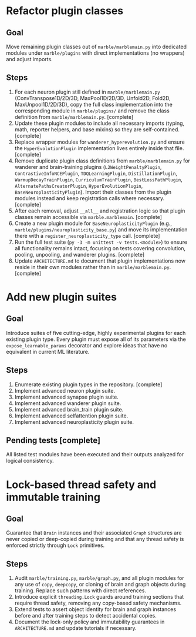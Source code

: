 # Refactor plugin classes

## Goal
Move remaining plugin classes out of `marble/marblemain.py` into dedicated modules under `marble/plugins` with direct implementations (no wrappers) and adjust imports.

## Steps
1. For each neuron plugin still defined in `marble/marblemain.py` (ConvTranspose1D/2D/3D, MaxPool1D/2D/3D, Unfold2D, Fold2D, MaxUnpool1D/2D/3D), copy the full class implementation into the corresponding module in `marble/plugins/` and remove the class definition from `marble/marblemain.py`. [complete]
2. Update these plugin modules to include all necessary imports (typing, math, reporter helpers, and base mixins) so they are self-contained. [complete]
3. Replace wrapper modules for `wanderer_hyperevolution.py` and ensure the `HyperEvolutionPlugin` implementation lives entirely inside that file. [complete]
4. Remove duplicate plugin class definitions from `marble/marblemain.py` for wanderer and brain-training plugins (`L2WeightPenaltyPlugin`, `ContrastiveInfoNCEPlugin`, `TDQLearningPlugin`, `DistillationPlugin`, `WarmupDecayTrainPlugin`, `CurriculumTrainPlugin`, `BestLossPathPlugin`, `AlternatePathsCreatorPlugin`, `HyperEvolutionPlugin`, `BaseNeuroplasticityPlugin`). Import their classes from the plugin modules instead and keep registration calls where necessary. [complete]
5. After each removal, adjust `__all__` and registration logic so that plugin classes remain accessible via `marble.marblemain`. [complete]
6. Create a new plugin module for `BaseNeuroplasticityPlugin` (e.g., `marble/plugins/neuroplasticity_base.py`) and move its implementation there with a `register_neuroplasticity_type` call. [complete]
7. Run the full test suite (`py -3 -m unittest -v tests.<module>`) to ensure all functionality remains intact, focusing on tests covering convolution, pooling, unpooling, and wanderer plugins. [complete]
8. Update `ARCHITECTURE.md` to document that plugin implementations now reside in their own modules rather than in `marble/marblemain.py`. [complete]

# Add new plugin suites

## Goal
Introduce suites of five cutting-edge, highly experimental plugins for each
existing plugin type. Every plugin must expose all of its parameters via the
`expose_learnable_params` decorator and explore ideas that have no equivalent
in current ML literature.

## Steps
1. Enumerate existing plugin types in the repository. [complete]
2. Implement advanced neuron plugin suite.
3. Implement advanced synapse plugin suite.
4. Implement advanced wanderer plugin suite.
5. Implement advanced brain_train plugin suite.
6. Implement advanced selfattention plugin suite.
7. Implement advanced neuroplasticity plugin suite.

## Pending tests [complete]

All listed test modules have been executed and their outputs analyzed for
logical consistency.

# Lock-based thread safety and immutable training

## Goal
Guarantee that `Brain` instances and their associated `Graph` structures are
never copied or deep-copied during training and that any thread safety is
enforced strictly through `Lock` primitives.

## Steps
1. Audit `marble/training.py`, `marble/graph.py`, and all plugin modules for
   any use of `copy`, `deepcopy`, or cloning of brain and graph objects during
   training. Replace such patterns with direct references.
2. Introduce explicit `threading.Lock` guards around training sections that
   require thread safety, removing any copy-based safety mechanisms.
3. Extend tests to assert object identity for brain and graph instances before
   and after training steps to detect accidental copies.
4. Document the lock-only policy and immutability guarantees in
   `ARCHITECTURE.md` and update tutorials if necessary.
